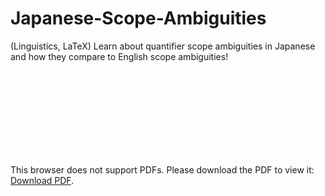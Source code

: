 # Japanese-Scope-Ambiguities
(Linguistics, LaTeX) Learn about quantifier scope ambiguities in Japanese and how they compare to English scope ambiguities!
<object data="https://github.com/JulianMichaelRice/Japanese-Scope-Ambiguities/blob/master/Semantics%20Final.pdf" type="application/pdf" width="700px" height="1000px">
    <embed src="https://github.com/JulianMichaelRice/Japanese-Scope-Ambiguities/blob/master/Semantics%20Final.pdf">
        <p>This browser does not support PDFs. Please download the PDF to view it: <a href="https://github.com/JulianMichaelRice/Japanese-Scope-Ambiguities/blob/master/Semantics%20Final.pdf">Download PDF</a>.</p>
    </embed>
</object>
